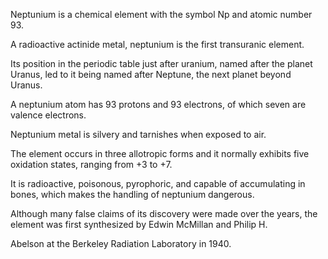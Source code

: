 ﻿Neptunium is a chemical element with the symbol Np and atomic number 93.

A radioactive actinide metal, neptunium is the first transuranic element.

Its position in the periodic table just after uranium, named after the planet Uranus, led to it being named after Neptune, the next planet beyond Uranus.

A neptunium atom has 93 protons and 93 electrons, of which seven are valence electrons.

Neptunium metal is silvery and tarnishes when exposed to air.

The element occurs in three allotropic forms and it normally exhibits five oxidation states, ranging from +3 to +7.

It is radioactive, poisonous, pyrophoric, and capable of accumulating in bones, which makes the handling of neptunium dangerous.

Although many false claims of its discovery were made over the years, the element was first synthesized by Edwin McMillan and Philip H.

Abelson at the Berkeley Radiation Laboratory in 1940.
